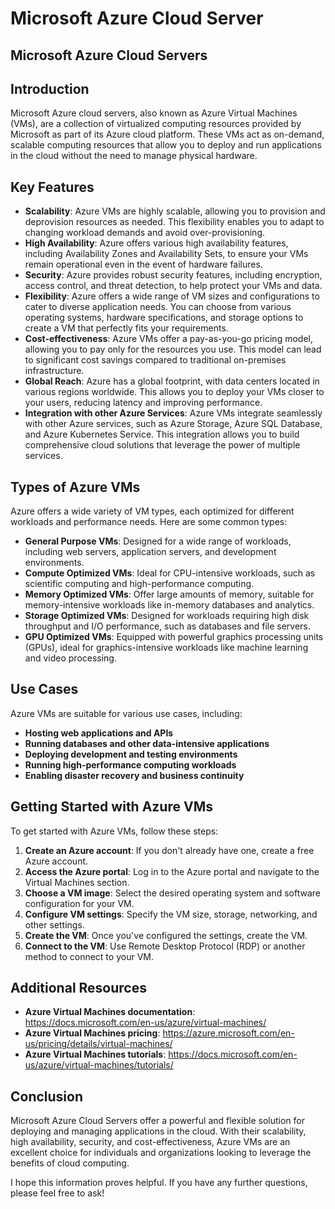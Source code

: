 # Microsoft Azure Cloud Server
## Microsoft Azure Cloud Servers

## Introduction

Microsoft Azure cloud servers, also known as Azure Virtual Machines (VMs), are a collection of virtualized computing resources provided by Microsoft as part of its Azure cloud platform. These VMs act as on-demand, scalable computing resources that allow you to deploy and run applications in the cloud without the need to manage physical hardware. 

## Key Features

* **Scalability**: Azure VMs are highly scalable, allowing you to provision and deprovision resources as needed. This flexibility enables you to adapt to changing workload demands and avoid over-provisioning.
* **High Availability**: Azure offers various high availability features, including Availability Zones and Availability Sets, to ensure your VMs remain operational even in the event of hardware failures.
* **Security**: Azure provides robust security features, including encryption, access control, and threat detection, to help protect your VMs and data.
* **Flexibility**: Azure offers a wide range of VM sizes and configurations to cater to diverse application needs. You can choose from various operating systems, hardware specifications, and storage options to create a VM that perfectly fits your requirements.
* **Cost-effectiveness**: Azure VMs offer a pay-as-you-go pricing model, allowing you to pay only for the resources you use. This model can lead to significant cost savings compared to traditional on-premises infrastructure.
* **Global Reach**: Azure has a global footprint, with data centers located in various regions worldwide. This allows you to deploy your VMs closer to your users, reducing latency and improving performance.
* **Integration with other Azure Services**: Azure VMs integrate seamlessly with other Azure services, such as Azure Storage, Azure SQL Database, and Azure Kubernetes Service. This integration allows you to build comprehensive cloud solutions that leverage the power of multiple services.

## Types of Azure VMs

Azure offers a wide variety of VM types, each optimized for different workloads and performance needs. Here are some common types:

* **General Purpose VMs**: Designed for a wide range of workloads, including web servers, application servers, and development environments.
* **Compute Optimized VMs**: Ideal for CPU-intensive workloads, such as scientific computing and high-performance computing.
* **Memory Optimized VMs**: Offer large amounts of memory, suitable for memory-intensive workloads like in-memory databases and analytics.
* **Storage Optimized VMs**: Designed for workloads requiring high disk throughput and I/O performance, such as databases and file servers.
* **GPU Optimized VMs**: Equipped with powerful graphics processing units (GPUs), ideal for graphics-intensive workloads like machine learning and video processing.

## Use Cases

Azure VMs are suitable for various use cases, including:

* **Hosting web applications and APIs**
* **Running databases and other data-intensive applications**
* **Deploying development and testing environments**
* **Running high-performance computing workloads**
* **Enabling disaster recovery and business continuity**

## Getting Started with Azure VMs

To get started with Azure VMs, follow these steps:

1. **Create an Azure account**: If you don't already have one, create a free Azure account.
2. **Access the Azure portal**: Log in to the Azure portal and navigate to the Virtual Machines section.
3. **Choose a VM image**: Select the desired operating system and software configuration for your VM.
4. **Configure VM settings**: Specify the VM size, storage, networking, and other settings.
5. **Create the VM**: Once you've configured the settings, create the VM.
6. **Connect to the VM**: Use Remote Desktop Protocol (RDP) or another method to connect to your VM.

## Additional Resources

* **Azure Virtual Machines documentation**: https://docs.microsoft.com/en-us/azure/virtual-machines/
* **Azure Virtual Machines pricing**: https://azure.microsoft.com/en-us/pricing/details/virtual-machines/
* **Azure Virtual Machines tutorials**: https://docs.microsoft.com/en-us/azure/virtual-machines/tutorials/

## Conclusion

Microsoft Azure Cloud Servers offer a powerful and flexible solution for deploying and managing applications in the cloud. With their scalability, high availability, security, and cost-effectiveness, Azure VMs are an excellent choice for individuals and organizations looking to leverage the benefits of cloud computing. 

I hope this information proves helpful. If you have any further questions, please feel free to ask! 

